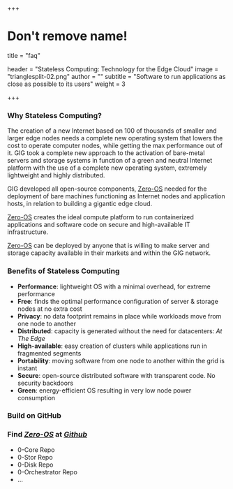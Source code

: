 +++
# Don't remove name!
title = "faq"

header = "Stateless Computing: Technology for the Edge Cloud"
image = "trianglesplit-02.png"
author = ""
subtitle = "Software to run applications as close as possible to its users"
weight = 3

+++

### Why Stateless Computing?

The creation of a new Internet based on 100 of thousands of smaller and larger edge nodes needs a complete new operating system that lowers the cost to operate computer nodes, while getting the max performance out of it. GIG took a complete new approach to the activation of bare-metal servers and storage systems in function of a green and neutral Internet platform with the use of a complete new operating system, extremely lightweight and highly distributed.

GIG developed all open-source components, [Zero-OS](https://github.com/Zero-OS) needed for the deployment of bare machines functioning as Internet nodes and application hosts, in relation to building a gigantic edge cloud.

[Zero-OS](https://github.com/Zero-OS) creates the ideal compute platform to run containerized applications and software code on secure and high-available IT infrastructure.

[Zero-OS](https://github.com/Zero-OS) can be deployed by anyone that is willing to make server and storage capacity available in their markets and within the GIG network.

### Benefits of Stateless Computing

* **Performance**: lightweight OS with a minimal overhead, for extreme performance
* **Free**: finds the optimal performance configuration of server & storage nodes at no extra cost
* **Privacy**: no data footprint remains in place while workloads move from one node to another
* **Distributed**: capacity is generated without the need for datacenters: *At The Edge*
* **High-available**: easy creation of clusters while applications run in fragmented segments
* **Portability**: moving software from one node to another within the grid is instant
* **Secure**: open-source distributed software with transparent code. No security backdoors
* **Green**: energy-efficient OS resulting in very low node power consumption

### Build on GitHub

### Find *[Zero-OS](https://github.com/zero-os)* at *[Github](https://github.com/zero-os)*
* 0-Core Repo
* 0-Stor Repo
* 0-Disk Repo
* 0-Orchestrator Repo
* ...
